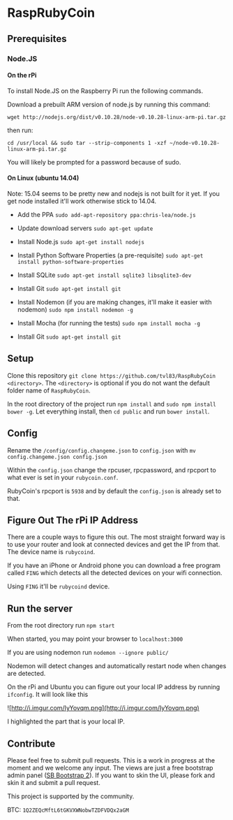 # RaspRubyCoin

## Prerequisites

### Node.JS

#### On the rPi
To install Node.JS on the Raspberry Pi run the following commands.

Download a prebuilt ARM version of node.js by running this command:

`wget http://nodejs.org/dist/v0.10.28/node-v0.10.28-linux-arm-pi.tar.gz`

then run:

`cd /usr/local && sudo tar --strip-components 1 -xzf ~/node-v0.10.28-linux-arm-pi.tar.gz`

You will likely be prompted for a password because of sudo.

#### On Linux (ubuntu 14.04)

Note: 15.04 seems to be pretty new and nodejs is not built for it yet. If you get node installed it'll work otherwise stick to 14.04.

* Add the PPA
`sudo add-apt-repository ppa:chris-lea/node.js`

* Update download servers
`sudo apt-get update`

* Install Node.js
`sudo apt-get install nodejs`

* Install Python Software Properties (a pre-requisite)
`sudo apt-get install python-software-properties`

* Install SQLite
`sudo apt-get install sqlite3 libsqlite3-dev`

* Install Git
`sudo apt-get install git`
* Install Nodemon (if you are making changes, it'll make it easier with nodemon)
`sudo npm install nodemon -g`

* Install Mocha (for running the tests)
`sudo npm install mocha -g`

* Install Git
`sudo apt-get install git`

## Setup

Clone this repository
`git clone https://github.com/tvl83/RaspRubyCoin <directory>`.
The `<directory>` is optional if you do not want the default folder name of `RaspRubyCoin`.

In the root directory of the project run `npm install` and `sudo npm install bower -g`. Let everything install, then `cd public` and run `bower install`.

## Config 

Rename the `/config/config.changeme.json` to `config.json` with `mv config.changeme.json config.json`
 
Within the `config.json` change the rpcuser, rpcpassword, and rpcport to what ever is set in your `rubycoin.conf`.

RubyCoin's rpcport is `5938` and by default the `config.json` is already set to that.

## Figure Out The rPi IP Address

There are a couple ways to figure this out. The most straight forward way is to use your router and look at connected devices and get the IP from that. The device name is `rubycoind`. 

If you have an iPhone or Android phone you can download a free program called `FING` which detects all the detected devices on your wifi connection.

Using `FING` it'll be `rubycoind` device. 

## Run the server

From the root directory run `npm start`

When started, you may point your browser to `localhost:3000`

If you are using nodemon run `nodemon --ignore public/`
 
Nodemon will detect changes and automatically restart node when changes are detected.

On the rPi and Ubuntu you can figure out your local IP address by running `ifconfig`. It will look like this

![http://i.imgur.com/IyYovqm.png](http://i.imgur.com/IyYovqm.png)

I highlighted the part that is your local IP. 
## Contribute

Please feel free to submit pull requests. This is a work in progress at the moment and we welcome any input.
The views are just a free bootstrap admin panel ([SB Bootstrap 2](http://startbootstrap.com/template-overviews/sb-admin-2/)). If you want to skin the UI, please fork and skin it and submit a pull request.

This project is supported by the community. 

BTC: `1Q2ZEQcMftL6tGKVXWNobwTZDFVDQx2aGM`